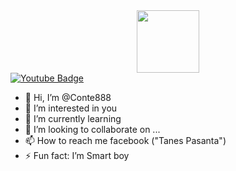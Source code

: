 <div id="header" align="center">
  <img src="https://media.giphy.com/media/M9gbBd9nbDrOTu1Mqx/giphy.gif" width="100"/>
</div>


  <a href="[your-youtube-URL](https://youtube.com/@contepasanta?feature=shared)">
    <img src="https://img.shields.io/badge/YouTube-red?style=for-the-badge&logo=youtube&logoColor=white" alt="Youtube Badge"/>
  </a>
 

- 👋 Hi, I’m @Conte888
- 👀 I’m interested in you
- 🌱 I’m currently learning 
- 💞️ I’m looking to collaborate on ...
- 📫 How to reach me facebook ("Tanes Pasanta")
- ⚡ Fun fact: I’m Smart boy

<!---
Conte888/Conte888 is a ✨ special ✨ repository because its `README.md` (this file) appears on your GitHub profile.
You can click the Preview link to take a look at your changes.
--->
